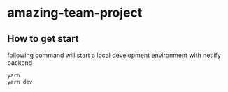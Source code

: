 # amazing-team-project

## How to get start

following command will start a local development environment with netlify backend

```bash
yarn
yarn dev
```

